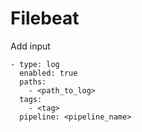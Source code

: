 # Filebeat

Add input
```
- type: log
  enabled: true
  paths:
    - <path_to_log>
  tags:
    - <tag>
  pipeline: <pipeline_name>

```
